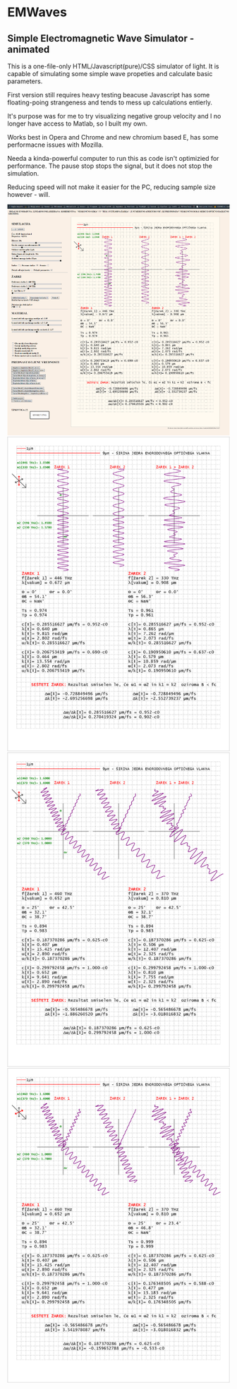 # EMWaves


## Simple Electromagnetic Wave Simulator - animated


This is a one-file-only HTML/Javascript(pure)/CSS simulator of light. It is capable of simulating some simple wave propeties and calculate basic parameters.

First version still requires heavy testing beacuse Javascript has some floating-poing strangeness and tends to mess up calculations entierly.

It's purpose was for me to try visualizing negative group velocity and I no longer have access to Matlab, so I built my own. 

Works best in Opera and Chrome and new chromium based E, has some performacne issues with Mozilla. 

Needa a kinda-powerful computer to run this as code isn't optimizied for performance. The pause stop stops the signal, but it does not stop the simulation. 

Reducing speed will not make it easier for the PC, reducing sample size however - will.

<img src="screenshots/screenshot2.png" alt="Screenshot2">
<img src="screenshots/screenshot1.png" alt="Screenshot1">
<img src="screenshots/screenshot3.png" alt="Screenshot3">
<img src="screenshots/screenshot4.png" alt="Screenshot4">


